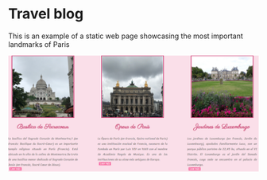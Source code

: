 # Travel blog

This is an example of a static web page showcasing the most important landmarks of Paris

![screenshot](screenshot.PNG)
